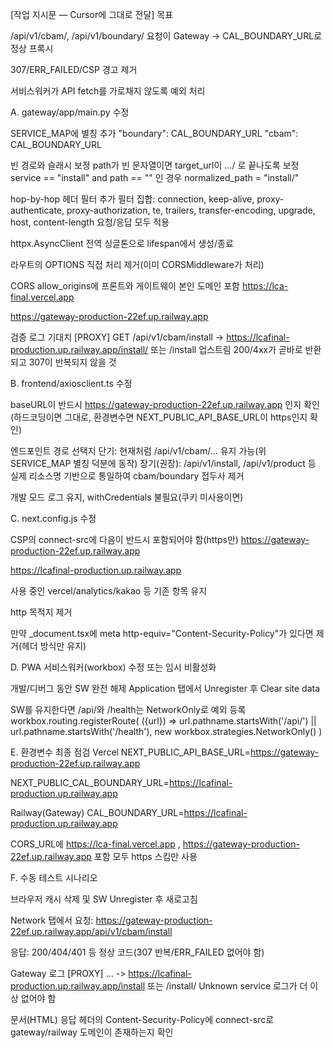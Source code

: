 [작업 지시문 — Cursor에 그대로 전달]
목표

/api/v1/cbam/, /api/v1/boundary/ 요청이 Gateway → CAL_BOUNDARY_URL로 정상 프록시

307/ERR_FAILED/CSP 경고 제거

서비스워커가 API fetch를 가로채지 않도록 예외 처리

A. gateway/app/main.py 수정

SERVICE_MAP에 별칭 추가
"boundary": CAL_BOUNDARY_URL
"cbam": CAL_BOUNDARY_URL

빈 경로와 슬래시 보정
path가 빈 문자열이면 target_url이 …/ 로 끝나도록 보정
service == "install" and path == "" 인 경우 normalized_path = "install/"

hop-by-hop 헤더 필터 추가
필터 집합: connection, keep-alive, proxy-authenticate, proxy-authorization, te, trailers, transfer-encoding, upgrade, host, content-length
요청/응답 모두 적용

httpx.AsyncClient 전역 싱글톤으로 lifespan에서 생성/종료

라우트의 OPTIONS 직접 처리 제거(이미 CORSMiddleware가 처리)

CORS allow_origins에 프론트와 게이트웨이 본인 도메인 포함
https://lca-final.vercel.app

https://gateway-production-22ef.up.railway.app

검증 로그 기대치
[PROXY] GET /api/v1/cbam/install -> https://lcafinal-production.up.railway.app/install/
 또는 /install
업스트림 200/4xx가 곧바로 반환되고 307이 반복되지 않을 것

B. frontend/axiosclient.ts 수정

baseURL이 반드시 https://gateway-production-22ef.up.railway.app
 인지 확인(하드코딩이면 그대로, 환경변수면 NEXT_PUBLIC_API_BASE_URL이 https인지 확인)

엔드포인트 경로 선택지
단기: 현재처럼 /api/v1/cbam/... 유지 가능(위 SERVICE_MAP 별칭 덕분에 동작)
장기(권장): /api/v1/install, /api/v1/product 등 실제 리소스명 기반으로 통일하여 cbam/boundary 접두사 제거

개발 모드 로그 유지, withCredentials 불필요(쿠키 미사용이면)

C. next.config.js 수정

CSP의 connect-src에 다음이 반드시 포함되어야 함(https만)
https://gateway-production-22ef.up.railway.app

https://lcafinal-production.up.railway.app

사용 중인 vercel/analytics/kakao 등 기존 항목 유지

http 목적지 제거

만약 _document.tsx에 meta http-equiv="Content-Security-Policy"가 있다면 제거(헤더 방식만 유지)

D. PWA 서비스워커(workbox) 수정 또는 임시 비활성화

개발/디버그 동안 SW 완전 해제
Application 탭에서 Unregister 후 Clear site data

SW를 유지한다면 /api/와 /health는 NetworkOnly로 예외 등록
workbox.routing.registerRoute(
({url}) => url.pathname.startsWith('/api/') || url.pathname.startsWith('/health'),
new workbox.strategies.NetworkOnly()
)

E. 환경변수 최종 점검
Vercel
NEXT_PUBLIC_API_BASE_URL=https://gateway-production-22ef.up.railway.app

NEXT_PUBLIC_CAL_BOUNDARY_URL=https://lcafinal-production.up.railway.app

Railway(Gateway)
CAL_BOUNDARY_URL=https://lcafinal-production.up.railway.app

CORS_URL에 https://lca-final.vercel.app
, https://gateway-production-22ef.up.railway.app
 포함
모두 https 스킴만 사용

F. 수동 테스트 시나리오

브라우저 캐시 삭제 및 SW Unregister 후 새로고침

Network 탭에서
요청: https://gateway-production-22ef.up.railway.app/api/v1/cbam/install

응답: 200/404/401 등 정상 코드(307 반복/ERR_FAILED 없어야 함)

Gateway 로그
[PROXY] … -> https://lcafinal-production.up.railway.app/install
 또는 /install/
Unknown service 로그가 더 이상 없어야 함

문서(HTML) 응답 헤더의 Content-Security-Policy에 connect-src로 gateway/railway 도메인이 존재하는지 확인